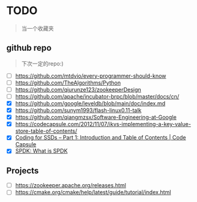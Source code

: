 # TODO

> 当一个收藏夹

## github repo

> 下次一定的repo:)

- [ ] https://github.com/mtdvio/every-programmer-should-know
- [ ] https://github.com/TheAlgorithms/Python
- [ ] https://github.com/qiurunze123/zookeeperDesign
- [ ] https://github.com/apache/incubator-brpc/blob/master/docs/cn/
- [X] https://github.com/google/leveldb/blob/main/doc/index.md
- [X] https://github.com/sunym1993/flash-linux0.11-talk
- [X] https://github.com/qiangmzsx/Software-Engineering-at-Google
- [X] https://codecapsule.com/2012/11/07/ikvs-implementing-a-key-value-store-table-of-contents/
- [X] [Coding for SSDs – Part 1: Introduction and Table of Contents | Code Capsule](https://codecapsule.com/2014/02/12/coding-for-ssds-part-1-introduction-and-table-of-contents/)
- [X] [SPDK: What is SPDK](https://spdk.io/doc/about.html)

## Projects

- [ ] https://zookeeper.apache.org/releases.html
- [ ] https://cmake.org/cmake/help/latest/guide/tutorial/index.html
